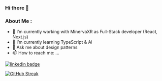 ### Hi there 👋


<!-- <div id="header" align="center"> -->
<div id="badges">
  
</div>

### About Me :
- 🔭 I’m currently working with MinervaXR as Full-Stack developer (React, Next.js) <br>
- 🌱 I’m currently learning TypeScript & AI <br>
- 💬 Ask me about design patterns
- 📫 How to reach me: ... <br>
<a href="https://www.linkedin.com/in/bar-maizel/">
<img src="https://img.shields.io/badge/LinkedIn-blue?logo=linkedin&logoColor=white&style=for-the-badge" alt="linkedin badge"/>
</a>

[![GitHub Streak](https://streak-stats.demolab.com/?user=DenverCoder1)](https://git.io/streak-stats)
